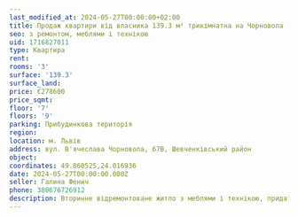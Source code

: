 ```yaml
---
last_modified_at: 2024-05-27T00:00:00+02:00
title: Продаж квартири від власника 139.3 м² трикімнатна на Чорновола
seo: з ремонтом, меблями і технікою
uid: 1716827011
type: Квартира
rent:
rooms: '3'
surface: '139.3'
surface_land:
price: €278600
price_sqmt:
floor: '7'
floors: '9'
parking: Прибудинкова територія
region:
location: м. Львів
address: вул. В'ячеслава Чорновола, 67В, Шевченківський район
object:
coordinates: 49.860525,24.016936
date: 2024-05-27T00:00:00.000Z
seller: Галина Фенич
phone: 380676726912
description: Вторинне відремонтоване житло з меблями і технікою, придатне і готове для проживання
---
```

